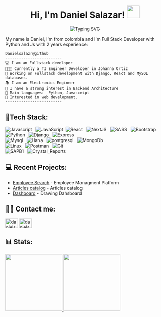 <div>
<h1 align="center">
  Hi, I'm Daniel Salazar!
  <img src="https://media.giphy.com/media/hvRJCLFzcasrR4ia7z/giphy.gif" width="40">
</h1>
<p align="center" >
<img src="https://readme-typing-svg.demolab.com?font=Fira+Code&duration=4996&pause=1000&center=true&vCenter=true&lines=FullStack+Python - JS+Developer;Django+%7C+React+%7C+Express;Always+keep+learning+new+things" align='center' alt="Typing SVG" />
</p>

<div>

  <p>My name is Daniel, I'm from colombia and I'm Full Stack Developer with Python and Js with 2 years experience:</p>
  
```
Danielsalazr@github
-------------------------
💻 I am an Fullstack developer 
👨🏽‍💻 Currently a TI Engineer Developer in Johanna Ortiz
🔭 Working on Fullstack development with Django, React and MySQL databases.
📚 I am an Electronics Engineer
📝 I have a strong interest in Backend Architecture
🌟 Main languages:  Python, Javascript
🚩 Interested in web development.
-------------------------
```

</div>

<!-- ## Hi there 👋 -->


<!-- ## 🎯 Strong Skills: -->
## 💼Tech Stack:
<!-- <p align="center"> -->

![Javascript](https://img.shields.io/badge/JavaScript-F7DF1E?style=for-the-badge&logo=javascript&logoColor=black&style=flat)&nbsp;&nbsp;
![JavaScript](https://img.shields.io/badge/-JavaScript-05122A?style=flat&logo=javascript)&nbsp;
![React](https://img.shields.io/badge/React-20232A?style=for-the-badge&logo=react&logoColor=61DAFB&style=flat)&nbsp;&nbsp;
![NextJS](https://img.shields.io/badge/Next-black?style=for-the-badge&logo=next.js&logoColor=white&style=flat)&nbsp;&nbsp;
![SASS](https://img.shields.io/badge/Sass-CC6699?style=for-the-badge&logo=sass&logoColor=white&style=flat)&nbsp;&nbsp;
![Bootstrap](https://img.shields.io/badge/Bootstrap-563D7C?style=for-the-badge&logo=bootstrap&logoColor=white&style=flat)&nbsp;&nbsp;\
![Python](https://img.shields.io/badge/Python-14354C?style=for-the-badge&logo=python&logoColor=white&style=flat)&nbsp;&nbsp;
![Django](https://img.shields.io/badge/Django-092E20?style=for-the-badge&logo=django&logoColor=white&style=flat)&nbsp;&nbsp;
![Express](https://img.shields.io/badge/Express.js-404D59?style=for-the-badge&style=flat)&nbsp;&nbsp;\
![Mysql](https://img.shields.io/badge/MySQL-005C84?style=for-the-badge&logo=mysql&logoColor=white&style=flat)&nbsp;&nbsp;
![Hana](https://img.shields.io/badge/HanaDB-0FAAFF?style=for-the-badge&logo=sap&logoColor=white&style=flat)&nbsp;&nbsp;
![postgresql](https://img.shields.io/badge/PostgreSQL-316192?style=for-the-badge&logo=postgresql&logoColor=white&style=flat)&nbsp;&nbsp;
![MongoDb](https://img.shields.io/badge/MongoDB-4EA94B?style=for-the-badge&logo=mongodb&logoColor=white&style=flat)&nbsp;&nbsp;\
![Linux](https://img.shields.io/badge/Linux-FCC624?style=for-the-badge&logo=linux&logoColor=black&style=flat)&nbsp;&nbsp;
![Postman](https://img.shields.io/badge/Postman-FF6C37?style=for-the-badge&logo=Postman&logoColor=white&style=flat)&nbsp;&nbsp;
![Git](https://img.shields.io/badge/Git-F05032?style=for-the-badge&logo=git&logoColor=white&style=flat)&nbsp;&nbsp;\
![SAPB1](https://img.shields.io/badge/SAP_B1-0FAAFF?style=for-the-badge&logo=sap&logoColor=white&style=flat)&nbsp;&nbsp;
![Crystal_Reports](https://img.shields.io/badge/Crystal_Reports-0FAAFF?style=for-the-badge&logo=sap&logoColor=white&style=flat)&nbsp;&nbsp;
<!-- </p> -->


## 💻 Recent Projects:

- [Employee Search](http://www.sicla.lat:8002/) - Employee Managment Platform
- [Articles catalog](http://www.sicla.lat:8004/) - Articles catalog
- [Dashboard](http://www.sicla.lat:8006/) - Drawing Dahsboard
<!-- - [NodeJs](https://nodejs.org/en/) - Server Environment -->

## 🤝🏻 Contact me:
<a href="https://sicla.lat/" target="blank"><img align="center" src="https://cdn.jsdelivr.net/npm/simple-icons@3.0.1/icons/googlechrome.svg" alt="danielsalazr" height="30" width="40" /></a>
<a href="https://linkedin.com/in/danielsalazr" target="blank"><img align="center" src="https://cdn.jsdelivr.net/npm/simple-icons@3.0.1/icons/linkedin.svg" alt="danielsalazr" height="30" width="40" /></a>


<!--
- Learn more about me at <a href="https://www.linkedin.com/in/danielsalazr/">Linkedin</a> 👨‍💼
- Protfolio: <a href="http://sicla.lat/">Portfolio</a>
-->

<!-- ## 📊 Some of my stats are: -->

## 📊 Stats:

<a href="https://github.com/AVS1508">
<!--   <img height="180em" src="https://github-readme-stats.vercel.app/api?username=danielsalazr&theme=buefy&show_icons=true" /> -->
  <img height="180em" src="https://awesome-github-stats.azurewebsites.net/user-stats/danielsalazr?cardType=github&theme=github&preferLogin=false" />
  <img height="180em" src="https://github-readme-stats.vercel.app/api/top-langs/?username=danielsalazr&theme=buefy&layout=compact" />
</a>

<!--
* Currently working for [@splitio](https://github.com/splitio) as a Staff SRE
* I have a [YouTube channel](https://youtube.com/peladonerd) (in Spanish) about SRE technologies like Docker and Kubernetes.
* I offer consulting hours, you can find a slot [here](https://peladonerd.as.me)

## Skills

* Using Kubernetes in Production since 2016
* AWS, Terraform, Docker, all the cloud stuff :) 
* Critical thinking, decision-making and problem solving skills
* Some Python coding
* Special skills and experience in fast growing startups.

## Contact

Find all of my socials and resume in my [website](https://fredrikson.com.ar)


**danielsalazr/danielsalazr** is a ✨ _special_ ✨ repository because its `README.md` (this file) appears on your GitHub profile.

I am a software Engineer who is passionate about technology, languages and culture. Some technologies I enjoy working include Python and JavaScript, I also strengthen myself professionally with the practice of a robust framework such as Django and FastAPI.

- 🚀 My favorite study plataform is Platzi💚.
- 💬 Ask me about whatever you want. I am interested in helping and sharing.
- 🌱 I´m currently learning Python with FastAPI to enhance my Backend skills.
- 📊 My growth never stops because I apply the continuous improvement method in both professional and personal.

## 🚀 Proyects:

- [Platzi Master Project](https://github.com/Platzi-Master-C8/gethired-jobplacement-ratings-backend "Jobplacement Ratings")

## 🎯 Some Technologies I use:
<p align="center">


<img src="https://img.shields.io/badge/Linux-FCC624?style=for-the-badge&logo=linux&logoColor=black" alt="Linux">&nbsp;&nbsp;
<img src="https://img.shields.io/badge/Python-3776AB?style=for-the-badge&logo=python&logoColor=white" alt="Python">&nbsp;&nbsp;
<img src="https://img.shields.io/badge/Django-092E20?style=for-the-badge&logo=django&logoColor=green" alt="Django">&nbsp;&nbsp;
<img src="https://img.shields.io/badge/fastapi-109989?style=for-the-badge&logo=FASTAPI&logoColor=white" alt="FastAPI">&nbsp;&nbsp;
<img src="https://img.shields.io/badge/PostgreSQL-316192?style=for-the-badge&logo=postgresql&logoColor=white" alt="postgresql">&nbsp;&nbsp;
<img src="https://img.shields.io/badge/Amazon_AWS-FF9900?style=for-the-badge&logo=amazonaws&logoColor=white" alt="AWS">&nbsp;&nbsp;
<img src="https://img.shields.io/badge/Postman-FF6C37?style=for-the-badge&logo=Postman&logoColor=white" alt="Postman">&nbsp;&nbsp;
<img src="https://img.shields.io/badge/Git-F05032?style=for-the-badge&logo=git&logoColor=white" alt="Git">&nbsp;&nbsp;
<img src="https://img.shields.io/badge/GitHub-100000?style=for-the-badge&logo=github&logoColor=white" alt="GitHub">&nbsp;&nbsp;
<img src="https://img.shields.io/badge/Heroku-430098?style=for-the-badge&logo=heroku&logoColor=white" alt="Heroku">&nbsp;&nbsp;

</p>

##  Find me around the web:
- Posting tips on <a href="https://twitter.com/javieramayapat">Twitter</a>
- Learn more about me at <a href="https://www.linkedin.com/in/javieramayapat/">Linkedin</a> 👨‍💼

## 📊 Some of my stats are:

<a href="https://github.com/AVS1508">
  <img height="180em" src="https://github-readme-stats.vercel.app/api?username=javieramayapat&theme=buefy&show_icons=true" />
  <img height="180em" src="https://github-readme-stats.vercel.app/api/top-langs/?username=javieramayapat&theme=buefy&layout=compact" />
</a>


Here are some ideas to get you started:

- 🔭 I’m currently working on ...
- 🌱 I’m currently learning ...
- 👯 I’m looking to collaborate on ...
- 🤔 I’m looking for help with ...
- 💬 Ask me about ...
- 📫 How to reach me: ...
- 😄 Pronouns: ...
- ⚡ Fun fact: ...
-->



